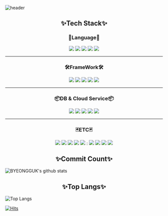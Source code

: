 ![header](https://capsule-render.vercel.app/api?type=wave&color=auto&height=300&section=header&text=BYEONGGUK%20YU&fontSize=90)

<h2 align="center">✨Tech Stack✨</h2>
<h3 align="center">🤔Language🤔</h3>
<p align="center">
  <img src="https://img.shields.io/badge/JavaScript-F7DF1E?style=flat-square&logo=JavaScript&logoColor=white" />
  <img src="https://img.shields.io/badge/TypeScript-3178C6?style=flat-square&logo=TypeScript&logoColor=white" />
  <img src="https://img.shields.io/badge/CSS-1572B6?style=flat-square&logo=CSS3&logoColor=white" />
  <img src="https://img.shields.io/badge/HTML-E34F26?style=flat-square&logo=HTML5&logoColor=white" />
  <img src="https://img.shields.io/badge/Java-E34F26?&style=flat-squar&logo=Java&logoColor=white"/>
</p>
  <hr/>
<h3 align="center">🛠FrameWork🛠</h3>

<p align="center">
  <img src="https://img.shields.io/badge/Node.js-339933?style=flat-square&logo=Node.js&logoColor=white" />
  <img src="https://img.shields.io/badge/Serverless-FD5750?style=flat-square&logo=Serverless&logoColor=white" />
  <img src="https://img.shields.io/badge/Express-FD5750?style=flat-square&logoColor=white" />
  <img src="https://img.shields.io/badge/React-61DAFB?style=flat-square&logo=React&logoColor=white" />
  <img src="https://img.shields.io/badge/Styled-components-DB7093?style=flat-square&logo=styled-components&logoColor=white" />
 </p>
 <hr/>
<h3 align="center">📦DB & Cloud Service📦</h3> 
<p align="center">
  <img src="https://img.shields.io/badge/MySQL-4479A1?style=flat-square&logo=MySQL&logoColor=white" />
  <img src="https://img.shields.io/badge/MongoDB-47A248?style=flat-square&logo=MongoDB&logoColor=white" />
  <img src="https://img.shields.io/badge/DynamoDB-47A248?style=flat-square&logoColor=white" />
  <img src="https://img.shields.io/badge/Amazon-AWS-232F3E?style=flat-square&logo=Amazon-aws&logoColor=white" />
  <img src="https://img.shields.io/badge/Lambda-47A248?style=flat-square&logoColor=white" />
</p>
 <hr/>
<h3 align="center">🃏ETC🃏</h3> 
<p align="center">
  <img src="https://img.shields.io/badge/GitHub-181717?style=flat-square&logo=GitHub&logoColor=white" />
  <img src="https://img.shields.io/badge/Notion-000000?style=flat-square&logo=Notion&logoColor=white" />
  <img src="https://img.shields.io/badge/Slack-4A154B?style=flat-square&logo=Slack&logoColor=white" />
  <img src="https://img.shields.io/badge/Postman-FF6C37?style=flat-square&logo=Postman&logoColor=white" />
  <img src="https://img.shields.io/badge/Amazon-AWS-232F3E?style=flat-square&logo=Amazon-aws&logoColor=white" /> : 
  <img src="https://img.shields.io/badge/EC2-47A248?style=flat-square&logoColor=white" />
  <img src="https://img.shields.io/badge/RDS-47A248?style=flat-square&logoColor=white" />
  <img src="https://img.shields.io/badge/S3-47A248?style=flat-square&logoColor=white" />
  <img src="https://img.shields.io/badge/Swagger-85EA2D.svg?style=flat-square&logoColor=#85EA2D" />
  </p>
  
<h2 align="center">✨Commit Count✨</h2>

![BYEONGGUK's github stats](https://github-readme-stats.vercel.app/api?username=godkor200&show_icons=true)

<h2 align="center">✨Top Langs✨</h2>

![Top Langs](https://github-readme-stats.vercel.app/api/top-langs/?username=godkor200&layout=compact)


[![Hits](https://hits.seeyoufarm.com/api/count/incr/badge.svg?url=https%3A%2F%2Fgithub.com%2Fgodkor200&count_bg=%2379C83D&title_bg=%23555555&icon=&icon_color=%23E7E7E7&title=hits&edge_flat=false)](https://hits.seeyoufarm.com)
<!--
**godkor200/godkor200** is a ✨ _special_ ✨ repository because its `README.md` (this file) appears on your GitHub profile.

Here are some ideas to get you started:

- 🔭 I’m currently working on ...
- 🌱 I’m currently learning ...
- 👯 I’m looking to collaborate on ...
- 🤔 I’m looking for help with ...
- 💬 Ask me about ...
- 📫 How to reach me: ...
- 😄 Pronouns: ...
- ⚡ Fun fact: ...
-->
